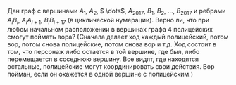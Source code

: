 Дан граф с вершинами $A_1$, $A_2$, $ \dots$, $A_{2017}$,
$B_1$, $B_2$, $\dots$, $B_{2017}$ и ребрами
$A_iB_i$, $A_iA_{i+1}$, $B_iB_{i+17}$ (в циклической нумерации).
Верно ли, что при любом начальном расположении в вершинах графа
4 полицейских смогут поймать вора?
(Сначала делает ход каждый полицейский, потом вор, потом снова полицейские,
потом снова вор и т.д. Ход состоит в том, что персонаж либо остается
в той вершине, где был, либо перемещается в соседнюю вершину.
Все видят, где находятся остальные, полицейские могут координировать свои действия.
Вор пойман, если он окажется в одной вершине с полицейским.)
